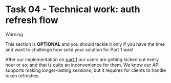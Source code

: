 # Task 04 - Technical work: auth refresh flow

> [!WARNING]
> This section is **OPTIONAL** and you should tackle it only if you have the time and want to challenge how solid your solution for Part 1 was!

After our implementation on [part 1](#1-technical-work-filling-the-gaps-in-the-auth-flow) our users are getting kicked out every hour or so; and that is quite an inconvenience for them. We know our API supports making longer-lasting _sessions_; but it requires for clients to handle token refreshes.
